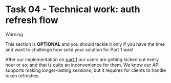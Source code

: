 # Task 04 - Technical work: auth refresh flow

> [!WARNING]
> This section is **OPTIONAL** and you should tackle it only if you have the time and want to challenge how solid your solution for Part 1 was!

After our implementation on [part 1](#1-technical-work-filling-the-gaps-in-the-auth-flow) our users are getting kicked out every hour or so; and that is quite an inconvenience for them. We know our API supports making longer-lasting _sessions_; but it requires for clients to handle token refreshes.
